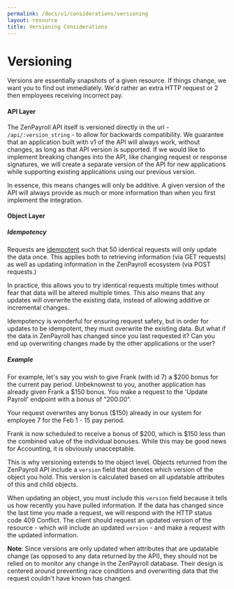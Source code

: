 ```yaml
---
permalink: /docs/v1/considerations/versioning
layout: resource
title: Versioning Considerations
---
```


# Versioning
Versions are essentially snapshots of a given resource. If things change, we want you to find out immediately. We'd rather an extra HTTP request or 2 then employees receiving incorrect pay.

#### API Layer

The ZenPayroll API itself is versioned directly in the url - `/api/:version_string` - to allow for backwards compatibility. We guarantee that an application built with v1 of the API will always work, without changes, as long as that API version is supported. If we would like to implement breaking changes into the API, like changing request or response signatures, we will create a separate version of the API for new applications while supporting existing applications using our previous version.

In essence, this means changes will only be additive. A given version of the API will always provide as much or more information than when you first implement the integration.

#### Object Layer

##### Idempotency

Requests are [idempotent](http://en.wikipedia.org/wiki/Idempotence#Computer_science_meaning) such that 50 identical requests will only update the data once. This applies both to retrieving information (via GET requests) as well as updating information in the ZenPayroll ecosystem (via POST requests.)

In practice, this allows you to try identical requests multiple times without fear that data will be altered multiple times. This also means that any updates will overwrite the existing data, instead of allowing additive or incremental changes.

Idempotency is wonderful for ensuring request safety, but in order for updates to be idempotent, they must overwrite the existing data. But what if the data in ZenPayroll has changed since you last requested it? Can you end up overwriting changes made by the other applications or the user?

##### Example

For example, let's say you wish to give Frank (with id 7) a $200 bonus for the current pay period. Unbeknownst to you, another application has already given Frank a $150 bonus. You make a request to the 'Update Payroll' endpoint with a bonus of "200.00".

Your request overwrites any bonus ($150) already in our system for employee 7 for the Feb 1 - 15 pay period.

Frank is now scheduled to receive a bonus of $200, which is $150 less than the combined value of the individual bonuses. While this may be good news for Accounting, it is obviously unacceptable.

This is why versioning extends to the object level. Objects returned from the ZenPayroll API include a `version` field that denotes which version of the object you hold. This version is calculated based on all updatable attributes of this and child objects.

When updating an object, you must include this `version` field because it tells us how recently you have pulled information. If the data has changed since the last time you made a request, we will respond with the HTTP status code 409 Conflict. The client should request an updated version of the resource - which will include an updated `version` - and make a request with the updated information.

**Note**: Since versions are only updated when attributes that are updatable change (as opposed to any data returned by the API), they should not be relied on to monitor any change in the ZenPayroll database. Their design is centered around preventing race conditions and overwriting data that the request couldn't have known has changed.